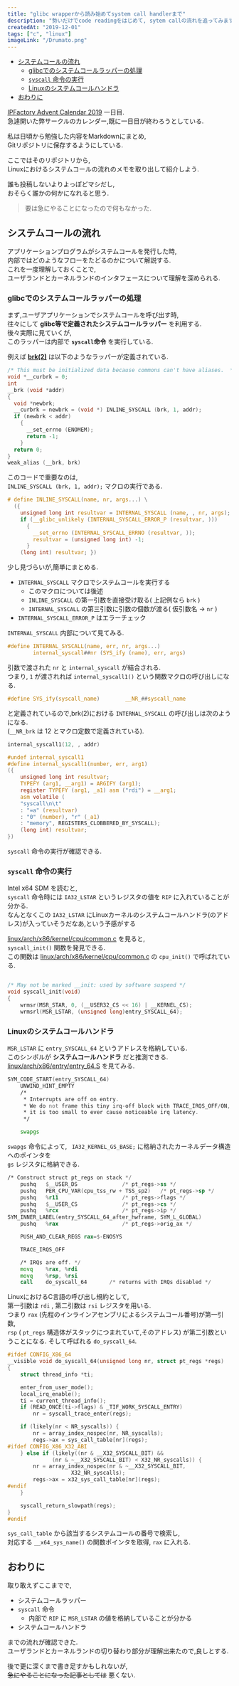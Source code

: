 ```yaml
---
title: "glibc wrapperから読み始めてsystem call handlerまで"
description: "勢いだけでcode readingをはじめて, sytem callの流れを追ってみます."
createdAt: "2019-12-01"
tags: ["c", "linux"]
imageLink: "/Drumato.png"
---
```


- [システムコールの流れ](#システムコールの流れ)
	- [glibcでのシステムコールラッパーの処理](#glibcでのシステムコールラッパーの処理)
	- [`syscall` 命令の実行](#syscall-命令の実行)
	- [Linuxのシステムコールハンドラ](#linuxのシステムコールハンドラ)
- [おわりに](#おわりに)

[IPFactory Advent Calendar 2019](https://qiita.com/advent-calendar/2019/ipfactory) 一日目.  
急遽開いた弊サークルのカレンダー,既に一日目が終わろうとしている.  

私は日頃から勉強した内容をMarkdownにまとめ,  
Gitリポジトリに保存するようにしている.  

ここではそのリポジトリから,  
Linuxにおけるシステムコールの流れのメモを取り出して紹介しよう.  

誰も投稿しないよりよっぽどマシだし,  
おそらく誰かの何かになれると思う.  

> 要は急にやることになったので何もなかった.

## システムコールの流れ

アプリケーションプログラムがシステムコールを発行した時,  
内部ではどのようなフローをたどるのかについて解説する.  
これを一度理解しておくことで,  
ユーザランドとカーネルランドのインタフェースについて理解を深められる.  

### glibcでのシステムコールラッパーの処理

まず,ユーザアプリケーションでシステムコールを呼び出す時,  
往々にして **glibc等で定義されたシステムコールラッパー** を利用する.  
後々実際に見ていくが,  
このラッパーは内部で **`syscall`命令** を実行している.

例えば **[brk(2)](https://code.woboq.org/userspace/glibc/sysdeps/unix/sysv/linux/x86_64/brk.c.html#31)** は以下のようなラッパーが定義されている.  

```c
/* This must be initialized data because commons can't have aliases.  */
void *__curbrk = 0;
int
__brk (void *addr)
{
  void *newbrk;
  __curbrk = newbrk = (void *) INLINE_SYSCALL (brk, 1, addr);
  if (newbrk < addr)
    {
      __set_errno (ENOMEM);
      return -1;
    }
  return 0;
}
weak_alias (__brk, brk)

```

このコードで重要なのは,  
`INLINE_SYSCALL (brk, 1, addr);` マクロの実行である.  

```c
# define INLINE_SYSCALL(name, nr, args...) \
  ({                                                                              \
    unsigned long int resultvar = INTERNAL_SYSCALL (name, , nr, args);              \
    if (__glibc_unlikely (INTERNAL_SYSCALL_ERROR_P (resultvar, )))              \
      {                                                                              \
        __set_errno (INTERNAL_SYSCALL_ERRNO (resultvar, ));                      \
        resultvar = (unsigned long int) -1;                                      \
      }                                                                              \
    (long int) resultvar; })
```

少し見づらいが,簡単にまとめる.  

- `INTERNAL_SYSCALL` マクロでシステムコールを実行する
  - このマクロについては後述
  - `INLINE_SYSCALL` の第一引数を直接受け取る( 上記例なら `brk` )
  - `INTERNAL_SYSCALL` の第三引数に引数の個数が渡る( 仮引数名 -> `nr` )
- `INTERNAL_SYSCALL_ERROR_P` はエラーチェック

`INTERNAL_SYSCALL` 内部について見てみる.  

```c
#define INTERNAL_SYSCALL(name, err, nr, args...)                        \
        internal_syscall##nr (SYS_ify (name), err, args)

```

引数で渡された `nr` と `internal_syscall` が結合される.  
つまり, `1` が渡されれば `internal_syscall1()` という関数マクロの呼び出しになる.  

```c
#define SYS_ify(syscall_name)        __NR_##syscall_name
```

と定義されているので,brk(2)における `INTERNAL_SYSCALL` の呼び出しは次のようになる.  
(`__NR_brk` は 12 とマクロ定数で定義されている).

```c
internal_syscall1(12, , addr)
```

```c
#undef internal_syscall1
#define internal_syscall1(number, err, arg1)                                \
({                                                                        \
    unsigned long int resultvar;                                        \
    TYPEFY (arg1, __arg1) = ARGIFY (arg1);                                 \
    register TYPEFY (arg1, _a1) asm ("rdi") = __arg1;                        \
    asm volatile (                                                        \
    "syscall\n\t"                                                        \
    : "=a" (resultvar)                                                        \
    : "0" (number), "r" (_a1)                                                \
    : "memory", REGISTERS_CLOBBERED_BY_SYSCALL);                        \
    (long int) resultvar;                                                \
})
```

`syscall` 命令の実行が確認できる.  

### `syscall` 命令の実行

Intel x64 SDM を読むと,  
`syscall` 命令時には `IA32_LSTAR` というレジスタの値を `RIP` に入れていることが分かる.  
なんとなくこの `IA32_LSTAR` にLinuxカーネルのシステムコールハンドラ(のアドレス)が入っていそうだなあ,という予感がする  

[linux/arch/x86/kernel/cpu/common.c](https://github.com/torvalds/linux/blob/master/arch/x86/kernel/cpu/common.c) を見ると,  
`syscall_init()` 関数を発見できる.  
この関数は [linux/arch/x86/kernel/cpu/common.c](https://github.com/torvalds/linux/blob/master/arch/x86/kernel/cpu/common.c)  の `cpu_init()` で呼ばれている.  

```c

/* May not be marked __init: used by software suspend */
void syscall_init(void)
{
	wrmsr(MSR_STAR, 0, (__USER32_CS << 16) | __KERNEL_CS);
	wrmsrl(MSR_LSTAR, (unsigned long)entry_SYSCALL_64);
``` 

### Linuxのシステムコールハンドラ

`MSR_LSTAR` に `entry_SYSCALL_64` というアドレスを格納している.  
このシンボルが **システムコールハンドラ** だと推測できる.  
[linux/arch/x86/entry/entry_64.S](https://github.com/torvalds/linux/blob/master/arch/x86/entry/entry_64.S) を見てみる.  

```asm
SYM_CODE_START(entry_SYSCALL_64)
	UNWIND_HINT_EMPTY
	/*
	 * Interrupts are off on entry.
	 * We do not frame this tiny irq-off block with TRACE_IRQS_OFF/ON,
	 * it is too small to ever cause noticeable irq latency.
	 */

	swapgs
```

`swapgs` 命令によって, ` IA32_KERNEL_GS_BASE;` に格納されたカーネルデータ構造へのポインタを  
`gs` レジスタに格納できる.  

```asm
/* Construct struct pt_regs on stack */
	pushq	$__USER_DS				/* pt_regs->ss */
	pushq	PER_CPU_VAR(cpu_tss_rw + TSS_sp2)	/* pt_regs->sp */
	pushq	%r11					/* pt_regs->flags */
	pushq	$__USER_CS				/* pt_regs->cs */
	pushq	%rcx					/* pt_regs->ip */
SYM_INNER_LABEL(entry_SYSCALL_64_after_hwframe, SYM_L_GLOBAL)
	pushq	%rax					/* pt_regs->orig_ax */

	PUSH_AND_CLEAR_REGS rax=$-ENOSYS

	TRACE_IRQS_OFF

	/* IRQs are off. */
	movq	%rax, %rdi
	movq	%rsp, %rsi
	call	do_syscall_64		/* returns with IRQs disabled */

```

LinuxにおけるC言語の呼び出し規約として,  
第一引数は `rdi` , 第二引数は `rsi` レジスタを用いる.  
つまり `rax` (先程のインラインアセンブリによるシステムコール番号)が第一引数,  
`rsp` ( `pt_regs` 構造体がスタックにつまれていて,そのアドレス) が第二引数ということになる.
そして呼ばれる `do_syscall_64`.  

```c
#ifdef CONFIG_X86_64
__visible void do_syscall_64(unsigned long nr, struct pt_regs *regs)
{
	struct thread_info *ti;

	enter_from_user_mode();
	local_irq_enable();
	ti = current_thread_info();
	if (READ_ONCE(ti->flags) & _TIF_WORK_SYSCALL_ENTRY)
		nr = syscall_trace_enter(regs);

	if (likely(nr < NR_syscalls)) {
		nr = array_index_nospec(nr, NR_syscalls);
		regs->ax = sys_call_table[nr](regs);
#ifdef CONFIG_X86_X32_ABI
	} else if (likely((nr & __X32_SYSCALL_BIT) &&
			  (nr & ~__X32_SYSCALL_BIT) < X32_NR_syscalls)) {
		nr = array_index_nospec(nr & ~__X32_SYSCALL_BIT,
					X32_NR_syscalls);
		regs->ax = x32_sys_call_table[nr](regs);
#endif
	}

	syscall_return_slowpath(regs);
}
#endif
```

`sys_call_table` から該当するシステムコールの番号で検索し,  
対応する `__x64_sys_name()`  の関数ポインタを取得, `rax` に入れる.  

## おわりに

取り敢えずここまでで,  

- システムコールラッパー
- `syscall` 命令
  - 内部で `RIP` に `MSR_LSTAR` の値を格納していることが分かる
- システムコールハンドラ

までの流れが確認できた.  
ユーザランドとカーネルランドの切り替わり部分が理解出来たので,良しとする.  

後で更に深くまで書き足すかもしれないが,  
~~急にやることになった記事としては~~ 悪くない.  
